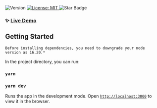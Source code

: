 
<div>
  <img alt="Version" src="https://img.shields.io/badge/version-0.1.0-blue.svg?cacheSeconds=2592000" />
  <a href="#" target="_blank">
    <img alt="License: MIT" src="https://img.shields.io/badge/License-MIT-yellow.svg" />
  </a>
  <img src="https://img.shields.io/static/v1?label=%F0%9F%8C%9F&message=If%20Useful&style=style=flat&color=BC4E99" alt="Star Badge"/>
</div>

### ✨ [Live Demo](https://next-gsap-indol.vercel.app/)

## Getting Started

`Before installing dependencies, you need to downgrade your node version as 16.20.* `

In the project directory, you can run:

### `yarn`

### `yarn dev`

Runs the app in the development mode.
Open [`http://localhost:3000`](http://localhost:3000) to view it in the browser.

